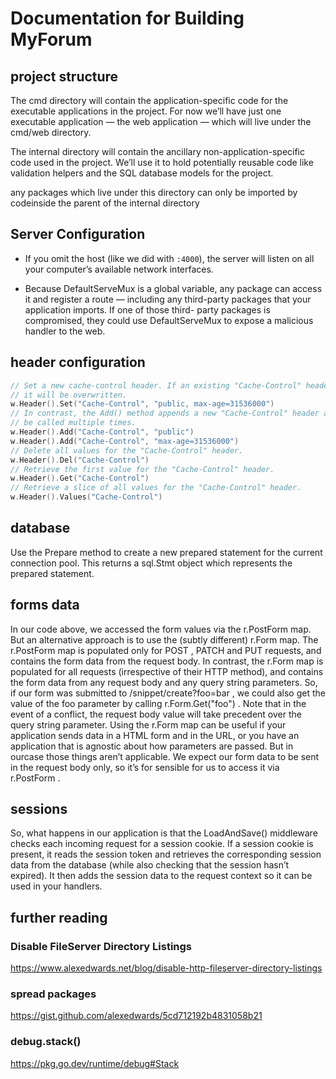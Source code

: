 # Documentation for Building MyForum

## project structure
The cmd directory will contain the application-specific code for the executable applications
in the project. For now we’ll have just one executable application — the web application —
which will live under the cmd/web directory.

The internal directory will contain the ancillary non-application-specific code used in the
project. We’ll use it to hold potentially reusable code like validation helpers and the SQL
database models for the project.

any packages which live under this directory can only be imported by codeinside the parent of the internal directory

## Server Configuration
- If you omit the host (like we did with `:4000`), the server will listen on all your computer’s available network interfaces.

- Because DefaultServeMux is a global variable, any package can access it and register a route
— including any third-party packages that your application imports. If one of those third-
party packages is compromised, they could use DefaultServeMux to expose a malicious
handler to the web.

## header configuration
```go
// Set a new cache-control header. If an existing "Cache-Control" header exists
// it will be overwritten.
w.Header().Set("Cache-Control", "public, max-age=31536000")
// In contrast, the Add() method appends a new "Cache-Control" header and can
// be called multiple times.
w.Header().Add("Cache-Control", "public")
w.Header().Add("Cache-Control", "max-age=31536000")
// Delete all values for the "Cache-Control" header.
w.Header().Del("Cache-Control")
// Retrieve the first value for the "Cache-Control" header.
w.Header().Get("Cache-Control")
// Retrieve a slice of all values for the "Cache-Control" header.
w.Header().Values("Cache-Control")
```

## database
Use the Prepare method to create a new prepared statement for the
current connection pool. This returns a sql.Stmt object which represents
the prepared statement.

## forms data

In our code above, we accessed the form values via the r.PostForm map. But an alternative
approach is to use the (subtly different) r.Form map.
The r.PostForm map is populated only for POST , PATCH and PUT requests, and contains the
form data from the request body.
In contrast, the r.Form map is populated for all requests (irrespective of their HTTP method),
and contains the form data from any request body and any query string parameters. So, if our
form was submitted to /snippet/create?foo=bar , we could also get the value of the foo
parameter by calling r.Form.Get("foo") . Note that in the event of a conflict, the request
body value will take precedent over the query string parameter.
Using the r.Form map can be useful if your application sends data in a HTML form and in the
URL, or you have an application that is agnostic about how parameters are passed. But in ourcase those things aren’t applicable. We expect our form data to be sent in the request body
only, so it’s for sensible for us to access it via r.PostForm .


## sessions
So, what happens in our application is that the LoadAndSave() middleware checks each
incoming request for a session cookie. If a session cookie is present, it reads the session token
and retrieves the corresponding session data from the database (while also checking that the
session hasn’t expired). It then adds the session data to the request context so it can be used
in your handlers.


## further reading
### Disable FileServer Directory Listings
https://www.alexedwards.net/blog/disable-http-fileserver-directory-listings
### spread packages
https://gist.github.com/alexedwards/5cd712192b4831058b21
### debug.stack()
https://pkg.go.dev/runtime/debug#Stack
